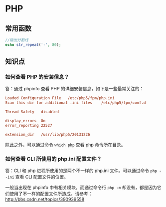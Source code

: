 # PHP

## 常用函数

```php
//输出分割线
echo str_repeat('-', 80);
```

## 知识点

### 如何查看 PHP 的安装信息？

答：通过 phpinfo 查看 PHP 的详细安装信息，如下是一些最常关注的：

```ini
Loaded Configuration File	/etc/php5/fpm/php.ini
Scan this dir for additional .ini files	   /etc/php5/fpm/conf.d

Thread Safety	disabled

display_errors	On
error_reporting	22527

extension_dir	/usr/lib/php5/20131226
```

除此之外，可以通过命令 `which php` 查看 php 命令所在目录。

### 如何查看 CLI 所使用的 php.ini 配置文件？

答：CLI 和 php 进程所使用的是两个不一样的 php.ini 文件。可以通过命令 `php --ini` 查看 CLI 配置文件的位置。

一般当出现在 phpinfo 中有相关模块，而通过命令行 `php -m` 却没有，都是因为它们使用了不一样的配置文件所造成。请参考：http://bbs.csdn.net/topics/390939558

